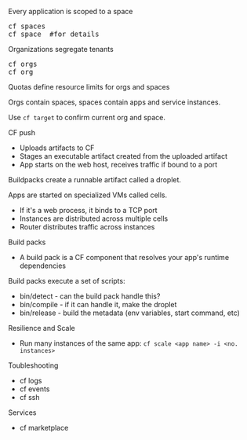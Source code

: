 
Every application is scoped to a space

<pre>
cf spaces
cf space <space name> #for details
</pre>

Organizations segregate tenants

<pre>
cf orgs
cf org <org name>
</pre>

Quotas define resource limits for orgs and spaces

Orgs contain spaces, spaces contain apps and service instances.

Use `cf target` to confirm current org and space.

CF push

* Uploads artifacts to CF
* Stages an executable artifact created from the uploaded artifact
* App starts on the web host, receives traffic if bound to a port

Buildpacks create a runnable artifact called a droplet.

Apps are started on specialized VMs called cells.

* If it's a web process, it binds to a TCP port
* Instances are distributed across multiple cells
* Router distributes traffic across instances

Build packs

* A build pack is a CF component that resolves your app's runtime dependencies

Build packs execute a set of scripts:

* bin/detect - can the build pack handle this?
* bin/compile - if it can handle it, make the droplet
* bin/release - build the metadata (env variables, start command, etc)

Resilience and Scale

* Run many instances of the same app: `cf scale <app name> -i <no. instances>`

Toubleshooting

* cf logs
* cf events
* cf ssh

Services

* cf marketplace


